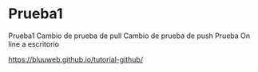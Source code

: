 # Prueba1
Prueba1
Cambio de prueba de pull
Cambio de prueba de push
Prueba On line a escritorio

https://bluuweb.github.io/tutorial-github/